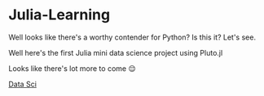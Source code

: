 # Julia-Learning
Well looks like there's a worthy contender for Python? Is this it? Let's see. 


Well here's the first Julia mini data science project using Pluto.jl

Looks like there's lot more to come 😌

[Data Sci](https://juliadatasci.netlify.app/)
